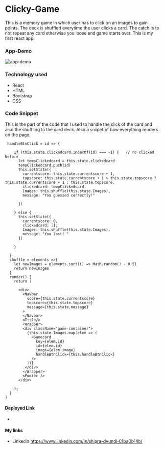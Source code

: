 # Clicky-Game
This is a memory game in which user has to click on an images to gain points. The deck is shuffled everytime the user clicks a card. The catch is to not repeat any card otherwise you loose and game starts over.
This is my first react app.
### App-Demo 
![app-demo](https://media.giphy.com/media/js6NBhYYeHC2fQ1Srz/giphy.gif)

### Technology used
- React
- HTML
- Bootstrap
- CSS

 ### Code Snippet

This is the part of the code that I used to handle the click of the card and also the shuffling to the card deck. Also a sniipet of how everything renders on the page.

```
 handleBtnClick = id => {

    if (this.state.clickedcard.indexOf(id) === -1) {   // no clicked before
      let tempClickedcard = this.state.clickedcard
      tempClickedcard.push(id)
      this.setState({
        currentscore: this.state.currentscore + 1,
        topscore: this.state.currentscore + 1 > this.state.topscore ? this.state.currentscore + 1 : this.state.topscore,
        clickedcard: tempClickedcard,
        Images: this.shuffle(this.state.Images),
        message: "You guessed correctly!"

      })

    } else {
      this.setState({
        currentscore: 0,
        clickedcard: [],
        Images: this.shuffle(this.state.Images),
        message: "You lost! "
      })

    }

  }
  shuffle = elements =>{
    let newImages = elements.sort(() => Math.random() - 0.5)
    return newImages
  }
  render() {
    return (
      
      <div>
        <Navbar
          score={this.state.currentscore}
          topscore={this.state.topscore}
          message={this.state.message}
        >
        </Navbar>
        <Title/>
        <Wrapper>
        <div className="game-container">
          {this.state.Images.map(elem => (
            <Gamecard
              key={elem.id}
              id={elem.id}
              image={elem.image}
              handleBtnClick={this.handleBtnClick}
            />
          ))}
         </div>
        </Wrapper>
        <Footer />
      </div>
      
    );
  }
}
```
#### Deployed Link 
-
#### My links
 - Linkedin https://www.linkedin.com/in/shipra-dyundi-01ba0b14b/
